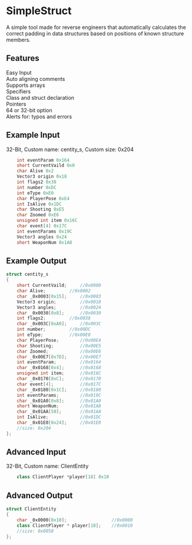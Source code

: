 # SimpleStruct
A simple tool made for reverse engineers that automatically calculates the correct padding in data structures based on positions of known structure members.

## Features
Easy Input<br />
Auto aligning comments<br />
Supports arrays<br />
Specifiers<br />
Class and struct declaration<br />
Pointers<br />
64 or 32-bit option<br />
Alerts for: typos and errors

## Example Input
32-Bit, Custom name: centity_s, Custom size: 0x204
```cpp
	int eventParam 0x164
	short CurrentVaild 0x0
	char Alive 0x2
	Vector3 origin 0x18
	int flags2 0x38
	int number 0xDC
	int eType 0xE0
	char PlayerPose 0xE4
	int IsAlive 0x1DC
	char Shooting 0xE5
	char Zoomed 0xE6
	unsigned int item 0x16C
	char event[4] 0x17C
	int eventParams 0x19C
	Vector3 angles 0x24
	short WeaponNum 0x1A8
```

## Example Output
```cpp
struct centity_s
{
	short CurrentVaild;		//0x0000
	char Alive;			//0x0002
	char _0x0003[0x15];		//0x0003
	Vector3 origin;			//0x0018
	Vector3 angles;			//0x0024
	char _0x0030[0x8];		//0x0030
	int flags2;			//0x0038
	char _0x003C[0xA0];		//0x003C
	int number;			//0x00DC 
	int eType;			//0x00E0  
	char PlayerPose;		//0x00E4  
	char Shooting;			//0x00E5  
	char Zoomed;			//0x00E6  
	char _0x00E7[0x7D];		//0x00E7
	int eventParam;			//0x0164
	char _0x0168[0x4];		//0x0168
	unsigned int item;		//0x016C
	char _0x0170[0xC];		//0x0170
	char event[4];			//0x017C
	char _0x0180[0x1C];		//0x0180
	int eventParams;		//0x019C
	char _0x01A0[0x8];		//0x01A0
	short WeaponNum;		//0x01A8  
	char _0x01AA[50];		//0x01AA
	int IsAlive;			//0x01DC  
	char _0x01E0[0x24];		//0x01E0
	//size: 0x204
};
```

## Advanced Input
32-Bit, Custom name: ClientEntity
```cpp
	class ClientPlayer *player[18] 0x10
```

## Advanced Output
```cpp
struct ClientEntity
{
    char _0x0000[0x10];                 //0x0000
    class ClientPlayer * player[18];    //0x0010
    //size: 0x0058
};
```